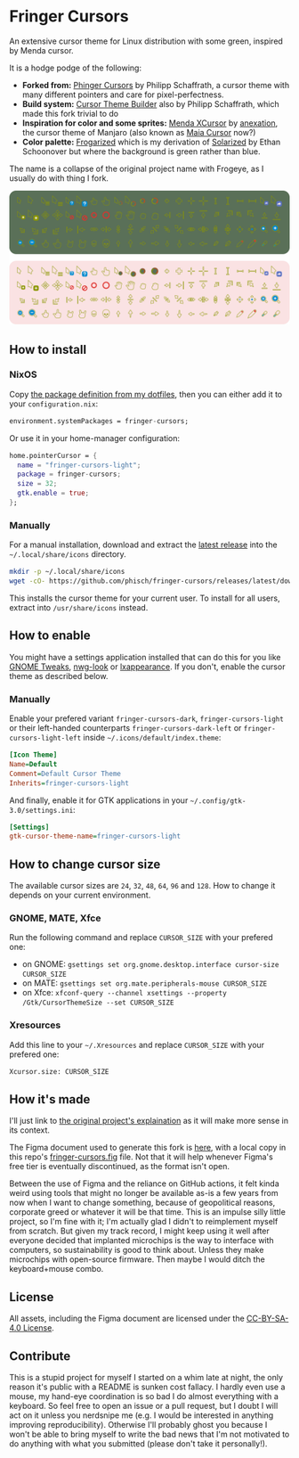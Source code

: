 # Fringer Cursors

An extensive cursor theme for Linux distribution with some green, inspired by Menda cursor.

It is a hodge podge of the following:

- **Forked from:** [Phinger Cursors](https://github.com/phisch/phinger-cursors) by Philipp Schaffrath, a cursor theme with many different pointers and care for pixel-perfectness.
- **Build system:** [Cursor Theme Builder](https://github.com/phisch/cursor-theme-builder) also by Philipp Schaffrath, which made this fork trivial to do
- **Inspiration for color and some sprites:** [Menda XCursor](https://www.gnome-look.org/p/999589) by [anexation](https://github.com/anexation/menda-cursor), the cursor theme of Manjaro (also known as [Maia Cursor](https://gitlab.manjaro.org/artwork/cursors/maia-cursor) now?)
- **Color palette:** [Frogarized](https://git.frogeye.fr/geoffrey/dotfiles/src/branch/main/common/frogarized) which is my derivation of [Solarized](https://ethanschoonover.com/solarized/) by Ethan Schoonover but where the background is green rather than blue.

The name is a collapse of the original project name with Frogeye, as I usually do with thing I fork.

![preview](assets/preview.svg)

## How to install

### NixOS

Copy [the package definition from my dotfiles](https://git.frogeye.fr/geoffrey/dotfiles/src/branch/main/hm/desktop/cursor/default.nix),
then you can either add it to your `configuration.nix`:

<!-- TODO Permalink once dotfiles commit made -->

```nix
environment.systemPackages = fringer-cursors;
```

Or use it in your home-manager configuration:

```nix
home.pointerCursor = {
  name = "fringer-cursors-light";
  package = fringer-cursors;
  size = 32;
  gtk.enable = true;
};
```

### Manually

For a manual installation, download and extract the [latest release](https://github.com/phisch/fringer-cursors/releases/latest/download/fringer-cursors-variants.tar.bz2) into the `~/.local/share/icons` directory.

```sh
mkdir -p ~/.local/share/icons
wget -cO- https://github.com/phisch/fringer-cursors/releases/latest/download/fringer-cursors-variants.tar.bz2 | tar xfj - -C ~/.local/share/icons
```

This installs the cursor theme for your current user. To install for all users, extract into `/usr/share/icons` instead.

## How to enable

You might have a settings application installed that can do this for you like [GNOME Tweaks](https://gitlab.gnome.org/GNOME/gnome-tweaks), [nwg-look](https://github.com/nwg-piotr/nwg-look) or [lxappearance](https://wiki.lxde.org/en/LXAppearance). If you don't, enable the cursor theme as described below.

### Manually

Enable your prefered variant `fringer-cursors-dark`, `fringer-cursors-light` or their left-handed counterparts `fringer-cursors-dark-left` or `fringer-cursors-light-left` inside `~/.icons/default/index.theme`:

```ini
[Icon Theme]
Name=Default
Comment=Default Cursor Theme
Inherits=fringer-cursors-light
```

And finally, enable it for GTK applications in your `~/.config/gtk-3.0/settings.ini`:

```ini
[Settings]
gtk-cursor-theme-name=fringer-cursors-light
```

## How to change cursor size

The available cursor sizes are `24`, `32`, `48`, `64`, `96` and `128`. How to change it depends on your current environment.

### GNOME, MATE, Xfce

Run the following command and replace `CURSOR_SIZE` with your prefered one:

- on GNOME: `gsettings set org.gnome.desktop.interface cursor-size CURSOR_SIZE`
- on MATE: `gsettings set org.mate.peripherals-mouse CURSOR_SIZE`
- on Xfce: `xfconf-query --channel xsettings --property /Gtk/CursorThemeSize --set CURSOR_SIZE`

### Xresources

Add this line to your `~/.Xresources` and replace `CURSOR_SIZE` with your prefered one:

```sh
Xcursor.size: CURSOR_SIZE
```

## How it's made

I'll just link to [the original project's explaination](https://github.com/phisch/phinger-cursors/blob/1e674f9a86d768de9f7dc93bb6d9685e25ce9655/README.md#how-its-made) as it will make more sense in its context.

The Figma document used to generate this fork is [here](https://www.figma.com/design/bbaYMGaR5jRuXt1UjfBZwp/fringer-cursors), with a local copy in this repo's [fringer-cursors.fig](fringer-cursors.fig) file.
Not that it will help whenever Figma's free tier is eventually discontinued, as the format isn't open.

Between the use of Figma and the reliance on GitHub actions, it felt kinda weird using tools that might no longer be available as-is a few years from now when I want to change something, because of geopolitical reasons, corporate greed or whatever it will be that time.
This is an impulse silly little project, so I'm fine with it; I'm actually glad I didn't to reimplement myself from scratch.
But given my track record, I might keep using it well after everyone decided that implanted microchips is the way to interface with computers, so sustainability is good to think about.
Unless they make microchips with open-source firmware.
Then maybe I would ditch the keyboard+mouse combo.

## License

All assets, including the Figma document are licensed under the [CC-BY-SA-4.0 License](LICENSE).

## Contribute

This is a stupid project for myself I started on a whim late at night, the only reason it's public with a README is sunken cost fallacy.
I hardly even use a mouse, my hand-eye coordination is so bad I do almost everything with a keyboard.
So feel free to open an issue or a pull request, but I doubt I will act on it unless you nerdsnipe me (e.g. I would be interested in anything improving reproducibility).
Otherwise I'll probably ghost you because I won't be able to bring myself to write the bad news that I'm not motivated to do anything with what you submitted (please don't take it personally!).
